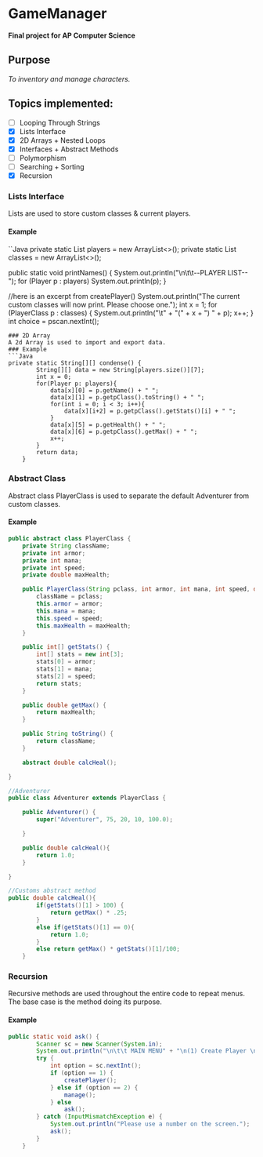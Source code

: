 # GameManager
**Final project for AP Computer Science**

## Purpose
*To inventory and manage characters.*

## Topics implemented:
- [ ] Looping Through Strings
- [x] Lists Interface
- [x] 2D Arrays + Nested Loops
- [X] Interfaces + Abstract Methods
- [ ] Polymorphism
- [ ] Searching + Sorting
- [x] Recursion

### Lists Interface
Lists are used to store custom classes & current players.
#### Example
``Java
private static List<Player> players = new ArrayList<>();
private static List<PlayerClass> classes = new ArrayList<>();

public static void printNames() {
        System.out.println("\n\t\t--PLAYER LIST--");
        for (Player p : players)
            System.out.println(p);
            }

//here is an excerpt from createPlayer()
System.out.println("The current custom classes will now print. Please choose one.");
                    int x = 1;
                    for (PlayerClass p : classes) {
                        System.out.println("\t" + "(" + x + ") " + p);
                        x++;
                    }
                    int choice = pscan.nextInt();
```
### 2D Array
A 2d Array is used to import and export data.
### Example
```Java
private static String[][] condense() {
        String[][] data = new String[players.size()][7];
        int x = 0;
        for(Player p: players){
            data[x][0] = p.getName() + " ";
            data[x][1] = p.getpClass().toString() + " ";
            for(int i = 0; i < 3; i++){
                data[x][i+2] = p.getpClass().getStats()[i] + " ";
            }
            data[x][5] = p.getHealth() + " ";
            data[x][6] = p.getpClass().getMax() + " ";
            x++;
        }
        return data;
    }
```
### Abstract Class
Abstract class PlayerClass is used to separate the default Adventurer from custom classes.
#### Example
```Java
public abstract class PlayerClass {
	private String className;
	private int armor;
	private int mana;
	private int speed;
	private double maxHealth;

	public PlayerClass(String pclass, int armor, int mana, int speed, double maxHealth) {
		className = pclass;
		this.armor = armor;
		this.mana = mana;
		this.speed = speed;
		this.maxHealth = maxHealth;
	}

	public int[] getStats() {
		int[] stats = new int[3];
		stats[0] = armor;
		stats[1] = mana;
		stats[2] = speed;
		return stats;
	}

	public double getMax() {
		return maxHealth;
	}

	public String toString() {
		return className;
	}

	abstract double calcHeal();

}

//Adventurer
public class Adventurer extends PlayerClass {

	public Adventurer() {
		super("Adventurer", 75, 20, 10, 100.0);

	}

	public double calcHeal(){
		return 1.0;
	}

}

//Customs abstract method
public double calcHeal(){
		if(getStats()[1] > 100) {
			return getMax() * .25;
		}
		else if(getStats()[1] == 0){
			return 1.0;
		}
		else return getMax() * getStats()[1]/100;
	}
```

### Recursion
Recursive methods are used throughout the entire code to repeat menus. The base case is the method doing its purpose.
#### Example
```Java
public static void ask() {
        Scanner sc = new Scanner(System.in);
        System.out.println("\n\t\t MAIN MENU" + "\n(1) Create Player \n(2) Manage Player(s)");
        try {
            int option = sc.nextInt();
            if (option == 1) {
                createPlayer();
            } else if (option == 2) {
                manage();
            } else
                ask();
        } catch (InputMismatchException e) {
            System.out.println("Please use a number on the screen.");
            ask();
        }
    }
   ```



